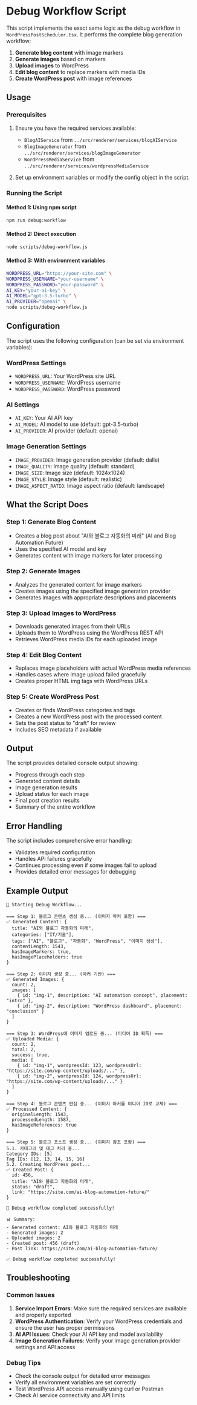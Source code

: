 # Debug Workflow Script

This script implements the exact same logic as the debug workflow in `WordPressPostScheduler.tsx`. It performs the complete blog generation workflow:

1. **Generate blog content** with image markers
2. **Generate images** based on markers
3. **Upload images** to WordPress
4. **Edit blog content** to replace markers with media IDs
5. **Create WordPress post** with image references

## Usage

### Prerequisites

1. Ensure you have the required services available:
   - `BlogAIService` from `../src/renderer/services/blogAIService`
   - `BlogImageGenerator` from `../src/renderer/services/blogImageGenerator`
   - `WordPressMediaService` from `../src/renderer/services/wordpressMediaService`

2. Set up environment variables or modify the config object in the script.

### Running the Script

#### Method 1: Using npm script
```bash
npm run debug:workflow
```

#### Method 2: Direct execution
```bash
node scripts/debug-workflow.js
```

#### Method 3: With environment variables
```bash
WORDPRESS_URL="https://your-site.com" \
WORDPRESS_USERNAME="your-username" \
WORDPRESS_PASSWORD="your-password" \
AI_KEY="your-ai-key" \
AI_MODEL="gpt-3.5-turbo" \
AI_PROVIDER="openai" \
node scripts/debug-workflow.js
```

## Configuration

The script uses the following configuration (can be set via environment variables):

### WordPress Settings
- `WORDPRESS_URL`: Your WordPress site URL
- `WORDPRESS_USERNAME`: WordPress username
- `WORDPRESS_PASSWORD`: WordPress password

### AI Settings
- `AI_KEY`: Your AI API key
- `AI_MODEL`: AI model to use (default: gpt-3.5-turbo)
- `AI_PROVIDER`: AI provider (default: openai)

### Image Generation Settings
- `IMAGE_PROVIDER`: Image generation provider (default: dalle)
- `IMAGE_QUALITY`: Image quality (default: standard)
- `IMAGE_SIZE`: Image size (default: 1024x1024)
- `IMAGE_STYLE`: Image style (default: realistic)
- `IMAGE_ASPECT_RATIO`: Image aspect ratio (default: landscape)

## What the Script Does

### Step 1: Generate Blog Content
- Creates a blog post about "AI와 블로그 자동화의 미래" (AI and Blog Automation Future)
- Uses the specified AI model and key
- Generates content with image markers for later processing

### Step 2: Generate Images
- Analyzes the generated content for image markers
- Creates images using the specified image generation provider
- Generates images with appropriate descriptions and placements

### Step 3: Upload Images to WordPress
- Downloads generated images from their URLs
- Uploads them to WordPress using the WordPress REST API
- Retrieves WordPress media IDs for each uploaded image

### Step 4: Edit Blog Content
- Replaces image placeholders with actual WordPress media references
- Handles cases where image upload failed gracefully
- Creates proper HTML img tags with WordPress URLs

### Step 5: Create WordPress Post
- Creates or finds WordPress categories and tags
- Creates a new WordPress post with the processed content
- Sets the post status to "draft" for review
- Includes SEO metadata if available

## Output

The script provides detailed console output showing:
- Progress through each step
- Generated content details
- Image generation results
- Upload status for each image
- Final post creation results
- Summary of the entire workflow

## Error Handling

The script includes comprehensive error handling:
- Validates required configuration
- Handles API failures gracefully
- Continues processing even if some images fail to upload
- Provides detailed error messages for debugging

## Example Output

```
🚀 Starting Debug Workflow...

=== Step 1: 블로그 콘텐츠 생성 중... (이미지 마커 포함) ===
✅ Generated Content: {
  title: "AI와 블로그 자동화의 미래",
  categories: ["IT/기술"],
  tags: ["AI", "블로그", "자동화", "WordPress", "이미지 생성"],
  contentLength: 1543,
  hasImageMarkers: true,
  hasImagePlaceholders: true
}

=== Step 2: 이미지 생성 중... (마커 기반) ===
✅ Generated Images: {
  count: 2,
  images: [
    { id: "img-1", description: "AI automation concept", placement: "intro" },
    { id: "img-2", description: "WordPress dashboard", placement: "conclusion" }
  ]
}

=== Step 3: WordPress에 이미지 업로드 중... (미디어 ID 획득) ===
✅ Uploaded Media: {
  count: 2,
  total: 2,
  success: true,
  media: [
    { id: "img-1", wordpressId: 123, wordpressUrl: "https://site.com/wp-content/uploads/..." },
    { id: "img-2", wordpressId: 124, wordpressUrl: "https://site.com/wp-content/uploads/..." }
  ]
}

=== Step 4: 블로그 콘텐츠 편집 중... (이미지 마커를 미디어 ID로 교체) ===
✅ Processed Content: {
  originalLength: 1543,
  processedLength: 1587,
  hasImageReferences: true
}

=== Step 5: 블로그 포스트 생성 중... (이미지 참조 포함) ===
5.1. 카테고리 및 태그 처리 중...
Category IDs: [5]
Tag IDs: [12, 13, 14, 15, 16]
5.2. Creating WordPress post...
✅ Created Post: {
  id: 456,
  title: "AI와 블로그 자동화의 미래",
  status: "draft",
  link: "https://site.com/ai-blog-automation-future/"
}

🎉 Debug workflow completed successfully!

📊 Summary:
- Generated content: AI와 블로그 자동화의 미래
- Generated images: 2
- Uploaded images: 2
- Created post: 456 (draft)
- Post link: https://site.com/ai-blog-automation-future/

✅ Debug workflow completed successfully!
```

## Troubleshooting

### Common Issues

1. **Service Import Errors**: Make sure the required services are available and properly exported
2. **WordPress Authentication**: Verify your WordPress credentials and ensure the user has proper permissions
3. **AI API Issues**: Check your AI API key and model availability
4. **Image Generation Failures**: Verify your image generation provider settings and API access

### Debug Tips

- Check the console output for detailed error messages
- Verify all environment variables are set correctly
- Test WordPress API access manually using curl or Postman
- Check AI service connectivity and API limits
